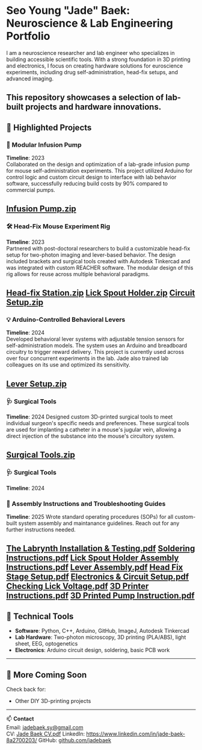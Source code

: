 # Seo Young "Jade" Baek: Neuroscience & Lab Engineering Portfolio

I am a neuroscience researcher and lab engineer who specializes in building accessible scientific tools. With a strong foundation in 3D printing and electronics, I focus on creating hardware solutions for euroscience experiments, including drug self-administration, head-fix setups, and advanced imaging.

This repository showcases a selection of lab-built projects and hardware innovations.
---

## 🔬 Highlighted Projects

### 🧪 Modular Infusion Pump
**Timeline**: 2023  
Collaborated on the design and optimization of a lab-grade infusion pump for mouse self-administration experiments. This project utilized Arduino for control logic and custom circuit design to interface with lab behavior software, successfully reducing build costs by 90% compared to commercial pumps.

[Infusion Pump.zip](https://github.com/user-attachments/files/20014808/Infusion.Pump.zip)
---

### 🛠️ Head-Fix Mouse Experiment Rig
**Timeline**: 2023  
Partnered with post-doctoral researchers to build a customizable head-fix setup for two-photon imaging and lever-based behavior. The design included brackets and surgical tools created with Autodesk Tinkercad and was integrated with custom REACHER software. The modular design of this rig allows for reuse across multiple behavioral paradigms.

[Head-fix Station.zip](https://github.com/user-attachments/files/20014861/Head-fix.Station.zip)
[Lick Spout Holder.zip](https://github.com/user-attachments/files/20014814/Lick.Spout.Holder.zip)
[Circuit Setup.zip](https://github.com/user-attachments/files/20014826/Circuit.Setup.zip)
---

### 💡 Arduino-Controlled Behavioral Levers
**Timeline**: 2024  
Developed behavioral lever systems with adjustable tension sensors for self-administration models. The system uses an Arduino and breadboard circuitry to trigger reward delivery. This project is currently used across over four concurrent experiments in the lab. Jade also trained lab colleagues on its use and optimized its sensitivity.

[Lever Setup.zip](https://github.com/user-attachments/files/20014810/Lever.Setup.zip)
---

### 🩺 Surgical Tools
**Timeline**: 2024
Designed custom 3D-printed surgical tools to meet individual surgeon's specific needs and preferences. These surgical tools are used for implanting a catheter in a mouse's jugular vein, allowing a direct injection of the substance into the mouse's circultory system.

[Surgical Tools.zip](https://github.com/user-attachments/files/22412124/Surgical.Tools.zip)
---

### 🩺 Surgical Tools
**Timeline**: 2024

### 📝 Assembly Instructions and Troubleshooting Guides
**Timeline**: 2025
Wrote standard operating procedures (SOPs) for all custom-built system assembly and maintanance guidelines. Reach out for any further instructions needed.

[The Labrynth Installation & Testing.pdf](https://github.com/user-attachments/files/22412091/The.Labrynth.Installation.Testing.pdf)
[Soldering Instructions.pdf](https://github.com/user-attachments/files/22412090/Soldering.Instructions.pdf)
[Lick Spout Holder Assembly Instructions.pdf](https://github.com/user-attachments/files/22412099/Lick.Spout.Holder.Assembly.Instructions.pdf)
[Lever Assembly.pdf](https://github.com/user-attachments/files/22412098/Lever.Assembly.pdf)
[Head Fix Stage Setup.pdf](https://github.com/user-attachments/files/22412097/Head.Fix.Stage.Setup.pdf)
[Electronics & Circuit Setup.pdf](https://github.com/user-attachments/files/22412096/Electronics.Circuit.Setup.pdf)
[Checking Lick Voltage.pdf](https://github.com/user-attachments/files/22412095/Checking.Lick.Voltage.pdf)
[3D Printer Instructions.pdf](https://github.com/user-attachments/files/22412094/3D.Printer.Instructions.pdf)
[3D Printed Pump Instruction.pdf](https://github.com/user-attachments/files/22412093/3D.Printed.Pump.Instruction.pdf)
---

## 🧰 Technical Tools
- **Software**: Python, C++, Arduino, GitHub, ImageJ, Autodesk Tinkercad
- **Lab Hardware**: Two-photon microscopy, 3D printing (PLA/ABS), light sheet, EEG, optogenetics
- **Electronics**: Arduino circuit design, soldering, basic PCB work

---

## 🌱 More Coming Soon
Check back for:
- Other DIY 3D-printing projects

---

📫 **Contact**  
Email: jadebaek.sy@gmail.com  
CV: [Jade Baek CV.pdf](https://github.com/user-attachments/files/22411755/Jade.Baek.CV.pdf)
LinkedIn: https://www.linkedin.com/in/jade-baek-8a2700203/
GitHub: [github.com/jadebaek](https://github.com/jadebaek)
